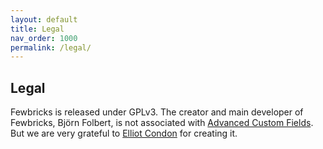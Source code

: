 ```yaml
---
layout: default
title: Legal
nav_order: 1000
permalink: /legal/
---
```


## Legal
Fewbricks is released under GPLv3. The creator and main developer of Fewbricks, Björn Folbert, is not associated with [Advanced Custom Fields](https://www.advancedcustomfields.com). But we are very grateful to [Elliot Condon](https://www.elliotcondon.com/) for creating it.
